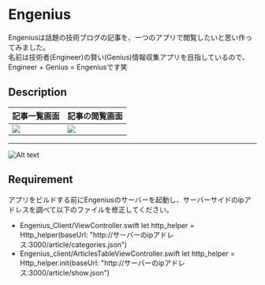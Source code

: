 # Engenius
Engeniusは話題の技術ブログの記事を、一つのアプリで閲覧したいと思い作ってみました。  
名前は技術者(Engineer)の賢い(Genius)情報収集アプリを目指しているので、  
Engineer + Genius = Engeniusです笑

## Description 
|記事一覧画面|記事の閲覧画面|
|---|---|
|![](https://cloud.githubusercontent.com/assets/12871716/24652243/158b83ea-196c-11e7-839a-c3b578c7030d.png)|![](https://cloud.githubusercontent.com/assets/12871716/24652240/1297fcd6-196c-11e7-99e2-893abd8c3cad.png)|
---
![Alt text](https://cloud.githubusercontent.com/assets/12871716/24652125/8ebf3cd0-196b-11e7-9beb-bc92eaf25cdb.gif)

## Requirement
アプリをビルドする前にEngeniusのサーバーを起動し、サーバーサイドのipアドレスを調べて以下のファイルを修正してください。
* Engenius_Client/ViewController.swift
    let http_helper = Http_helper(baseUrl: "http://サーバーのipアドレス:3000/article/categories.json")  
* Engenius_client/ArticlesTableViewController.swift
    let http_helper = Http_helper.init(baseUrl: "http://サーバーのipアドレス:3000/article/show.json")  
